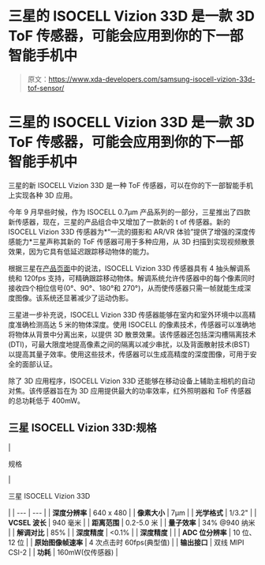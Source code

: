 # 三星的 ISOCELL Vizion 33D 是一款 3D ToF 传感器，可能会应用到你的下一部智能手机中

> 原文：<https://www.xda-developers.com/samsung-isocell-vizion-33d-tof-sensor/>

# 三星的 ISOCELL Vizion 33D 是一款 3D ToF 传感器，可能会应用到你的下一部智能手机中

三星的新 ISOCELL Vizion 33D 是一种 ToF 传感器，可以在你的下一部智能手机上实现各种 3D 应用。

今年 9 月早些时候，作为 ISOCELL 0.7μm 产品系列的一部分，三星推出了四款新传感器，现在，三星的产品组合中又增加了一款新的 t of 传感器。新的 ISOCELL Vizion 33D 传感器为*“一流的摄影和 AR/VR 体验”提供了增强的深度传感能力*三星声称其新的 ToF 传感器可用于多种应用，从 3D 扫描到实现视频散景效果，因为它具有低延迟跟踪移动物体的能力。

根据三星在[产品页面](https://shop-links.co/1722917964627430316)中的说法，ISOCELL Vizion 33D 传感器具有 4 抽头解调系统和 120fps 支持，可精确跟踪移动物体。解调系统允许传感器中的每个像素同时接收四个相位信号(0°、90°、180°和 270°)，从而使传感器只需一帧就能生成深度图像。该系统还显著减少了运动伪影。

三星进一步补充说，ISOCELL Vizion 33D 传感器能够在室内和室外环境中以高精度准确检测高达 5 米的物体深度。使用 ISOCELL 的像素技术，传感器可以准确地将物体从背景中分离出来，以提供 3D 散景效果。该传感器还包括深沟槽隔离技术(DTI)，可最大限度地提高像素之间的隔离以减少串扰，以及背面散射技术(BST)以提高其量子效率。使用这些技术，传感器可以生成高精度的深度图像，可用于安全的面部认证。

除了 3D 应用程序，ISOCELL Vizion 33D 还能够在移动设备上辅助主相机的自动对焦。该传感器旨在为 3D 应用提供最大的功率效率，红外照明器和 ToF 传感器的总功耗低于 400mW。

## 三星 ISOCELL Vizion 33D:规格

| 

规格

 | 

三星 ISOCELL Vizion 33D

 |
| --- | --- |
| **深度分辨率** | 640 x 480 |
| **像素大小** | 7μm |
| **光学格式** | 1/3.2" |
| **VCSEL 波长** | 940 毫米 |
| **距离范围** | 0.2-5.0 米 |
| **量子效率** | 34% @940 纳米 |
| **解调对比** | 85% |
| **深度精度** | <0.1% |
| **深度精度** |  |
| **ADC 位分辨率** | 10 位、12 位 |
| **原始图像帧速率** | 4 次点击时 60fps(典型值) |
| **输出接口** | 双线 MIPI CSI-2 |
| **功耗** | 160mW(仅传感器) |